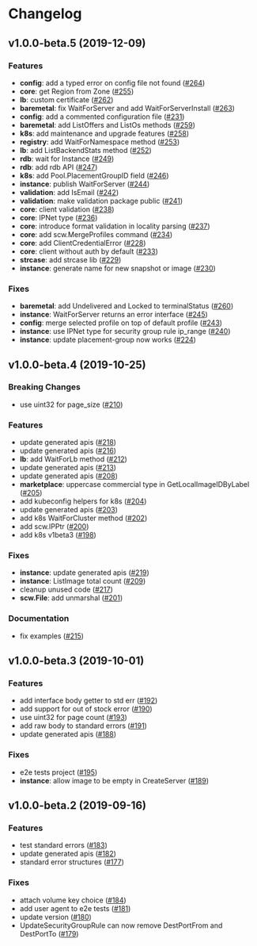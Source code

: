 # Changelog

## v1.0.0-beta.5 (2019-12-09)

### Features

* **config**: add a typed error on config file not found ([#264](https://github.com/scaleway/scaleway-sdk-go/pull/264))
* **core**: get Region from Zone ([#255](https://github.com/scaleway/scaleway-sdk-go/pull/255))
* **lb**: custom certificate ([#262](https://github.com/scaleway/scaleway-sdk-go/pull/262))
* **baremetal**: fix WaitForServer and add WaitForServerInstall ([#263](https://github.com/scaleway/scaleway-sdk-go/pull/263))
* **config**: add a commented configuration file ([#231](https://github.com/scaleway/scaleway-sdk-go/pull/231))
* **baremetal**: add ListOffers and ListOs methods ([#259](https://github.com/scaleway/scaleway-sdk-go/pull/259))
* **k8s**: add maintenance and upgrade features ([#258](https://github.com/scaleway/scaleway-sdk-go/pull/258))
* **registry**: add WaitForNamespace method ([#253](https://github.com/scaleway/scaleway-sdk-go/pull/253))
* **lb**: add ListBackendStats method ([#252](https://github.com/scaleway/scaleway-sdk-go/pull/252))
* **rdb**: wait for Instance ([#249](https://github.com/scaleway/scaleway-sdk-go/pull/249))
* **rdb**: add rdb API ([#247](https://github.com/scaleway/scaleway-sdk-go/pull/247))
* **k8s**: add Pool.PlacementGroupID field ([#246](https://github.com/scaleway/scaleway-sdk-go/pull/246))
* **instance**: publish WaitForServer ([#244](https://github.com/scaleway/scaleway-sdk-go/pull/244))
* **validation**: add IsEmail ([#242](https://github.com/scaleway/scaleway-sdk-go/pull/242))
* **validation**: make validation package public ([#241](https://github.com/scaleway/scaleway-sdk-go/pull/241))
* **core**: client validation ([#238](https://github.com/scaleway/scaleway-sdk-go/pull/238))
* **core**: IPNet type ([#236](https://github.com/scaleway/scaleway-sdk-go/pull/236))
* **core**: introduce format validation in locality parsing ([#237](https://github.com/scaleway/scaleway-sdk-go/pull/237))
* **core**: add scw.MergeProfiles command ([#234](https://github.com/scaleway/scaleway-sdk-go/pull/234))
* **core**: add ClientCredentialError ([#228](https://github.com/scaleway/scaleway-sdk-go/pull/228))
* **core**: client without auth by default ([#233](https://github.com/scaleway/scaleway-sdk-go/pull/233))
* **strcase**: add strcase lib ([#229](https://github.com/scaleway/scaleway-sdk-go/pull/229))
* **instance**: generate name for new snapshot or image ([#230](https://github.com/scaleway/scaleway-sdk-go/pull/230))

### Fixes

* **baremetal**: add Undelivered and Locked to terminalStatus ([#260](https://github.com/scaleway/scaleway-sdk-go/pull/260))
* **instance**: WaitForServer returns an error interface ([#245](https://github.com/scaleway/scaleway-sdk-go/pull/245))
* **config**: merge selected profile on top of default profile ([#243](https://github.com/scaleway/scaleway-sdk-go/pull/243))
* **instance**: use IPNet type for security group rule ip_range ([#240](https://github.com/scaleway/scaleway-sdk-go/pull/240))
* **instance**: update placement-group now works ([#224](https://github.com/scaleway/scaleway-sdk-go/pull/224))


## v1.0.0-beta.4 (2019-10-25)

### Breaking Changes

* use uint32 for page_size ([#210](https://github.com/scaleway/scaleway-sdk-go/pull/210))

### Features

* update generated apis ([#218](https://github.com/scaleway/scaleway-sdk-go/pull/218))
* update generated apis ([#216](https://github.com/scaleway/scaleway-sdk-go/pull/216))
* **lb**: add WaitForLb method ([#212](https://github.com/scaleway/scaleway-sdk-go/pull/212))
* update generated apis ([#213](https://github.com/scaleway/scaleway-sdk-go/pull/213))
* update generated apis ([#208](https://github.com/scaleway/scaleway-sdk-go/pull/208))
* **marketplace**: uppercase commercial type in GetLocalImageIDByLabel ([#205](https://github.com/scaleway/scaleway-sdk-go/pull/205))
* add kubeconfig helpers for k8s ([#204](https://github.com/scaleway/scaleway-sdk-go/pull/204))
* update generated apis ([#203](https://github.com/scaleway/scaleway-sdk-go/pull/203))
* add k8s WaitForCluster method ([#202](https://github.com/scaleway/scaleway-sdk-go/pull/202))
* add scw.IPPtr ([#200](https://github.com/scaleway/scaleway-sdk-go/pull/200))
* add k8s v1beta3 ([#198](https://github.com/scaleway/scaleway-sdk-go/pull/198))

### Fixes

* **instance**: update generated apis ([#219](https://github.com/scaleway/scaleway-sdk-go/pull/219))
* **instance**: ListImage total count ([#209](https://github.com/scaleway/scaleway-sdk-go/pull/209))
* cleanup unused code ([#217](https://github.com/scaleway/scaleway-sdk-go/pull/217))
* **scw.File**: add unmarshal ([#201](https://github.com/scaleway/scaleway-sdk-go/pull/201))

### Documentation

* fix examples ([#215](https://github.com/scaleway/scaleway-sdk-go/pull/215))

## v1.0.0-beta.3 (2019-10-01)

### Features

* add interface body getter to std err ([#192](https://github.com/scaleway/scaleway-sdk-go/pull/192))
* add support for out of stock error ([#190](https://github.com/scaleway/scaleway-sdk-go/pull/190))
* use uint32 for page count ([#193](https://github.com/scaleway/scaleway-sdk-go/pull/193))
* add raw body to standard errors ([#191](https://github.com/scaleway/scaleway-sdk-go/pull/191))
* update generated apis ([#188](https://github.com/scaleway/scaleway-sdk-go/pull/188))

### Fixes

* e2e tests project ([#195](https://github.com/scaleway/scaleway-sdk-go/pull/195))
* **instance**: allow image to be empty in CreateServer ([#189](https://github.com/scaleway/scaleway-sdk-go/pull/189))


## v1.0.0-beta.2 (2019-09-16)

### Features

* test standard errors ([#183](https://github.com/scaleway/scaleway-sdk-go/pull/183))
* update generated apis ([#182](https://github.com/scaleway/scaleway-sdk-go/pull/182))
* standard error structures ([#177](https://github.com/scaleway/scaleway-sdk-go/pull/177))

### Fixes

* attach volume key choice ([#184](https://github.com/scaleway/scaleway-sdk-go/pull/184))
* add user agent to e2e tests ([#181](https://github.com/scaleway/scaleway-sdk-go/pull/181))
* update version ([#180](https://github.com/scaleway/scaleway-sdk-go/pull/180))
* UpdateSecurityGroupRule can now remove DestPortFrom and DestPortTo ([#179](https://github.com/scaleway/scaleway-sdk-go/pull/179))


